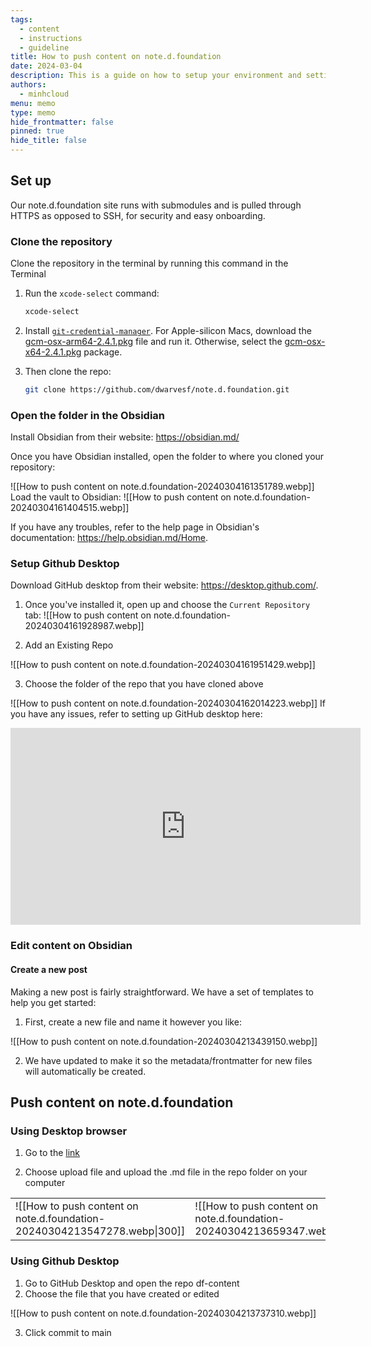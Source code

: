 ```yaml
---
tags:
  - content
  - instructions
  - guideline
title: How to push content on note.d.foundation
date: 2024-03-04
description: This is a guide on how to setup your environment and settings to push content to our notes website, note.d.foundation.
authors:
  - minhcloud
menu: memo
type: memo
hide_frontmatter: false
pinned: true
hide_title: false
---
```


## Set up
Our note.d.foundation site runs with submodules and is pulled through HTTPS as opposed to SSH, for security and easy onboarding.

### Clone the repository
Clone the repository in the terminal by running this command in the Terminal

1. Run the `xcode-select` command:

    ```sh
    xcode-select
    ```

2. Install [`git-credential-manager`](https://github.com/git-ecosystem/git-credential-manager/releases/tag/v2.4.1). For Apple-silicon Macs, download the [gcm-osx-arm64-2.4.1.pkg](https://github.com/git-ecosystem/git-credential-manager/releases/download/v2.4.1/gcm-osx-arm64-2.4.1.pkg) file and run it. Otherwise, select the [gcm-osx-x64-2.4.1.pkg](https://github.com/git-ecosystem/git-credential-manager/releases/download/v2.4.1/gcm-osx-x64-2.4.1.pkg) package.

3. Then clone the repo:

    ```sh
    git clone https://github.com/dwarvesf/note.d.foundation.git
    ```

### Open the folder in the Obsidian
Install Obsidian from their website: https://obsidian.md/

Once you have Obsidian installed, open the folder to where you cloned your repository:

![[How to push content on note.d.foundation-20240304161351789.webp]]
Load the vault to Obsidian:
![[How to push content on note.d.foundation-20240304161404515.webp]]

If you have any troubles, refer to the help page in Obsidian's documentation: https://help.obsidian.md/Home.

### Setup Github Desktop
Download GitHub desktop from their website: https://desktop.github.com/.

1. Once you've installed it, open up and choose the `Current Repository` tab:
![[How to push content on note.d.foundation-20240304161928987.webp]]

2. Add an Existing Repo

![[How to push content on note.d.foundation-20240304161951429.webp]]

3. Choose the folder of the repo that you have cloned above

![[How to push content on note.d.foundation-20240304162014223.webp]]
If you have any issues, refer to setting up GitHub desktop here:

<iframe width="560" height="315" src="https://www.youtube.com/embed/8Dd7KRpKeaE?si=3Vda7G5d1Z1unITr" title="YouTube video player" frameborder="0" allow="accelerometer; autoplay; clipboard-write; encrypted-media; gyroscope; picture-in-picture; web-share" allowfullscreen></iframe>

###  Edit content on Obsidian
#### Create a new post
Making a new post is fairly straightforward. We have a set of templates to help you get started:

1. First, create a new file and name it however you like:

![[How to push content on note.d.foundation-20240304213439150.webp]]

2. We have updated to make it so the metadata/frontmatter for new files will automatically be created.

## Push content on note.d.foundation
### Using Desktop browser
1. Go to the [link](https://github.com/dwarvesf/note.d.foundation)

2. Choose upload file and upload the .md file in the repo folder on your computer

|  |  |
| ---- | ---- |
| ![[How to push content on note.d.foundation-20240304213547278.webp\|300]]| ![[How to push content on note.d.foundation-20240304213659347.webp\|300]] |

### Using Github Desktop
1. Go to GitHub Desktop and open the repo df-content
2. Choose the file that you have created or edited

![[How to push content on note.d.foundation-20240304213737310.webp]]

3. Click commit to main
